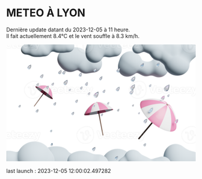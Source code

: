 # METEO À LYON

Dernière update datant du 2023-12-05 à 11 heure.  
Il fait actuellement 8.4°C et le vent souffle à 8.3 km/h.      

![](./.github/rain.png)

last launch : 2023-12-05 12:00:02.497282
